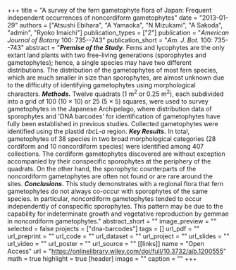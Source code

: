 +++
title = "A survey of the fern gametophyte flora of Japan: Frequent independent occurrences of noncordiform gametophytes"
date = "2013-01-29"
authors = ["Atsushi Ebihara", "A Yamaoka", "N Mizukami", "A Sakoda", "admin", "Ryoko Imaichi"]
publication_types = ["2"]
publication = "_American Journal of Botany_ 100: 735--743"
publication_short = "_Am. J. Bot._ 100: 735--743"
abstract = "__*Premise of the Study.*__ Ferns and lycophytes are the only extant land plants with two free-living generations (sporophytes and gametophytes); hence, a single species may have two different distributions. The distribution of the gametophytes of most fern species, which are much smaller in size than sporophytes, are almost unknown due to the difficulty of identifying gametophytes using morphological characters. __*Methods.*__ Twelve quadrats (1 m$^2$ or 0.25 m$^2$), each subdivided into a grid of 100 (10 × 10) or 25 (5 × 5) squares, were used to survey gametophytes in the Japanese Archipelago, where distribution data of sporophytes and 'DNA barcodes' for identification of gametophytes have fully been established in previous studies. Collected gametophytes were identified using the plastid *rbcL-a* region. __*Key Results.*__ In total, gametophytes of 38 species in two broad morphological categories (28 cordiform and 10 noncordiform species) were identified among 407 collections. The cordiform gametophytes discovered are without exception accompanied by their conspecific sporophytes at the periphery of the quadrats. On the other hand, the sporophytic counterparts of the noncordiform gametophytes are often not found or are rare around the sites. __*Conclusions.*__ This study demonstrates with a regional flora that fern gametophytes do not always co-occur with sporophytes of the same species. In particular, noncordiform gametophytes tended to occur independently of conspecific sporophytes. This pattern may be due to the capability for indeterminate growth and vegetative reproduction by gemmae in noncordiform gametophytes."
abstract_short = ""
image_preview = ""
selected = false
projects = ["dna-barcodes"]
tags = []
url_pdf = ""
url_preprint = ""
url_code = ""
url_dataset = ""
url_project = ""
url_slides = ""
url_video = ""
url_poster = ""
url_source = ""
[[links]]
  name = "Open Access"
  url = "https://onlinelibrary.wiley.com/doi/full/10.3732/ajb.1200555"
math = true
highlight = true
[header]
image = ""
caption = ""
+++
